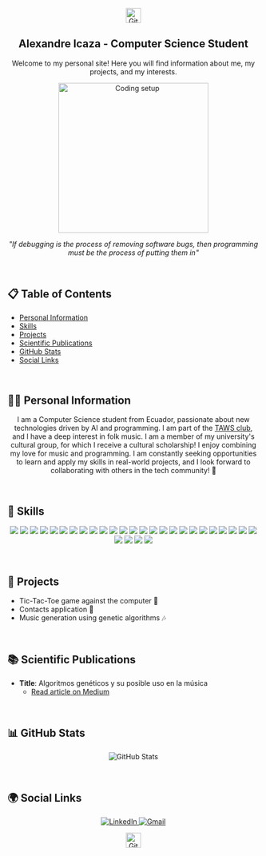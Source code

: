 <p align="center">
  <img src="https://cdn-icons-png.flaticon.com/512/25/25231.png" alt="GitHub Logo" width="30" height="30"/>
</p>

<h2 align="center">Alexandre Icaza - Computer Science Student</h2>

<p align="center">
  Welcome to my personal site! Here you will find information about me, my projects, and my interests.
</p>

<p align="center">
  <img src="https://www.codedex.io/images/codedex-bot-logo-compressed.gif" alt="Coding setup" width="300"/>
</p>

<p align="center">
  <i>"If debugging is the process of removing software bugs, then programming must be the process of putting them in"</i>
</p>

<br>

## 📋 Table of Contents
- [Personal Information](#personal-information)
- [Skills](#-skills)
- [Projects](#-projects)
- [Scientific Publications](#-scientific-publications)
- [GitHub Stats](#-github-stats)
- [Social Links](#-social-links)

<br>

## 👨‍💻 Personal Information

<p align="center">
  I am a Computer Science student from Ecuador, passionate about new technologies driven by AI and programming. I am part of the <a href="https://github.com/Taws-Espol">TAWS club</a>, and I have a deep interest in folk music. I am a member of my university's cultural group, for which I receive a cultural scholarship! I enjoy combining my love for music and programming. I am constantly seeking opportunities to learn and apply my skills in real-world projects, and I look forward to collaborating with others in the tech community! 🚀

</p>

<br>

## 🚀 Skills

<p align="center">
  <img src="https://img.shields.io/badge/Java-ED8B00?style=for-the-badge&logo=java&logoColor=white"/>
  <img src="https://img.shields.io/badge/HTML5-E34F26?style=for-the-badge&logo=html5&logoColor=white"/>
  <img src="https://img.shields.io/badge/Python-3670A0?style=for-the-badge&logo=python&logoColor=ffdd54"/>
  <img src="https://img.shields.io/badge/React-20232A?style=for-the-badge&logo=react&logoColor=61DAFB"/>
  <img src="https://img.shields.io/badge/React_Router-CA4245?style=for-the-badge&logo=react-router&logoColor=white"/>
  <img src="https://img.shields.io/badge/CSS3-1572B6?style=for-the-badge&logo=css3&logoColor=white"/>
  <img src="https://img.shields.io/badge/TailwindCSS-38B2AC?style=for-the-badge&logo=tailwind-css&logoColor=white"/>
  <img src="https://img.shields.io/badge/JavaFX-FF464F?style=for-the-badge&logo=java&logoColor=white"/>
  <img src="https://img.shields.io/badge/Node.js-339933?style=for-the-badge&logo=nodedotjs&logoColor=white"/>
  <img src="https://img.shields.io/badge/MySQL-00000F?style=for-the-badge&logo=mysql&logoColor=white"/>
  <img src="https://img.shields.io/badge/Figma-F24E1E?style=for-the-badge&logo=figma&logoColor=white"/>
  <img src="https://img.shields.io/badge/Numpy-013243?style=for-the-badge&logo=numpy&logoColor=white"/>
  <img src="https://img.shields.io/badge/Pandas-150458?style=for-the-badge&logo=pandas&logoColor=white"/>
  <img src="https://img.shields.io/badge/npm-CB3837?style=for-the-badge&logo=npm&logoColor=white"/>
  <img src="https://img.shields.io/badge/GitHub-181717?style=for-the-badge&logo=github&logoColor=white"/>
  <img src="https://img.shields.io/badge/C-00599C?style=for-the-badge&logo=c&logoColor=white"/>
  <img src="https://img.shields.io/badge/Go-00ADD8?style=for-the-badge&logo=go&logoColor=white"/>
  <img src="https://img.shields.io/badge/JavaScript-323330?style=for-the-badge&logo=javascript&logoColor=f7df1e"/>
  <img src="https://img.shields.io/badge/Markdown-000000?style=for-the-badge&logo=markdown&logoColor=white"/>
  <img src="https://img.shields.io/badge/Shell_Script-121011?style=for-the-badge&logo=gnu-bash&logoColor=white"/>
  <img src="https://img.shields.io/badge/Matplotlib-013243?style=for-the-badge&logo=matplotlib&logoColor=white"/>
  <img src="https://img.shields.io/badge/Plotly-3F4F75?style=for-the-badge&logo=plotly&logoColor=white"/>
  <img src="https://img.shields.io/badge/Linux-FCC624?style=for-the-badge&logo=linux&logoColor=black"/>
  <img src="https://img.shields.io/badge/Git-F05032?style=for-the-badge&logo=git&logoColor=white"/>
  <img src="https://img.shields.io/badge/Neovim-57A143?style=for-the-badge&logo=neovim&logoColor=white"/>
  <img src="https://img.shields.io/badge/Windows-0078D6?style=for-the-badge&logo=windows&logoColor=white"/>
  <img src="https://img.shields.io/badge/Lua-2C2D72?style=for-the-badge&logo=lua&logoColor=white"/>
  <img src="https://img.shields.io/badge/Odin-6E4C1E?style=for-the-badge&logo=odin-project&logoColor=white"/>
  <img src="https://img.shields.io/badge/Zig-F7A41D?style=for-the-badge&logo=zig&logoColor=black"/>
</p>

<br>

## 💼 Projects
- Tic-Tac-Toe game against the computer 🧠
- Contacts application 📱
- Music generation using genetic algorithms 🎶

<br>

## 📚 Scientific Publications
- **Title**: Algoritmos genéticos y su posible uso en la música
  - [Read article on Medium](https://medium.com/@taws/algoritmos-gen%C3%A9ticos-y-su-posible-uso-en-la-m%C3%BAsica-3beee0b3b459)

<br>

## 📊 GitHub Stats

<p align="center">
  <img src="https://github-readme-stats.vercel.app/api?username=aledicaz&show_icons=true&theme=radical" alt="GitHub Stats" />
</p>

<br>

## 🌍 Social Links

<p align="center">
  <a href="https://www.linkedin.com/in/alexandre-icaza/">
    <img src="https://img.shields.io/badge/LinkedIn-0077B5?style=for-the-badge&logo=linkedin&logoColor=white" alt="LinkedIn" />
  </a>
  <a href="mailto:licazago@fiec.espol.edu.ec">
    <img src="https://img.shields.io/badge/Gmail-D14836?style=for-the-badge&logo=gmail&logoColor=white" alt="Gmail" />
  </a>
</p>

<p align="center">
  <img src="https://cdn-icons-png.flaticon.com/512/25/25231.png" alt="GitHub Logo" width="30" height="30"/>
</p>

